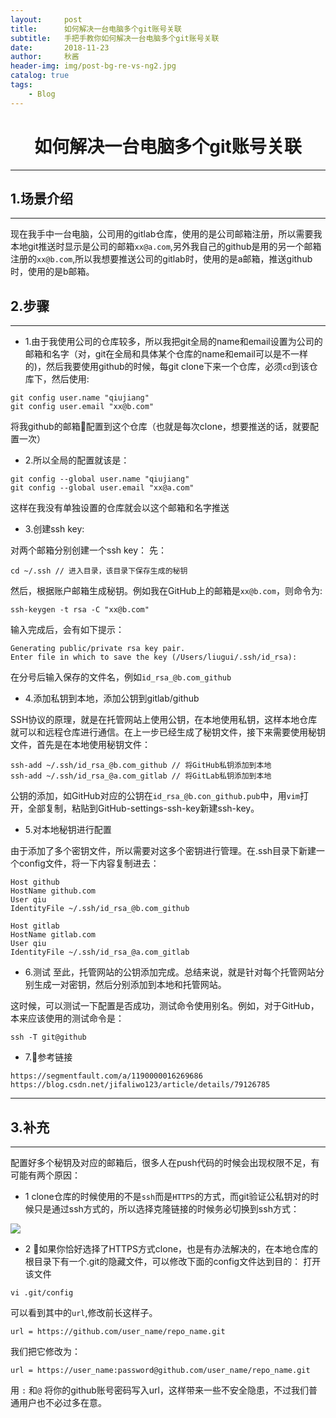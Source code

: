 ```yaml
---
layout:     post
title:      如何解决一台电脑多个git账号关联
subtitle:   手把手教你如何解决一台电脑多个git账号关联
date:       2018-11-23
author:     秋酱
header-img: img/post-bg-re-vs-ng2.jpg
catalog: true
tags:
    - Blog
---
```

# <center> 如何解决一台电脑多个git账号关联</center>
---
## 1.场景介绍
---
现在我手中一台电脑，公司用的gitlab仓库，使用的是公司邮箱注册，所以需要我本地git推送时显示是公司的邮箱`xx@a.com`,另外我自己的github是用的另一个邮箱注册的`xx@b.com`,所以我想要推送公司的gitlab时，使用的是a邮箱，推送github时，使用的是b邮箱。

## 2.步骤
---
* 1.由于我使用公司的仓库较多，所以我把git全局的name和email设置为公司的邮箱和名字（对，git在全局和具体某个仓库的name和email可以是不一样的)，然后我要使用github的时候，每git clone下来一个仓库，必须`cd`到该仓库下，然后使用:
```
git config user.name "qiujiang"
git config user.email "xx@b.com"
```
将我github的邮箱配置到这个仓库（也就是每次clone，想要推送的话，就要配置一次）
* 2.所以全局的配置就该是：
```
git config --global user.name "qiujiang" 
git config --global user.email "xx@a.com" 
```
这样在我没有单独设置的仓库就会以这个邮箱和名字推送
* 3.创建ssh key:

对两个邮箱分别创建一个ssh key：
先：
```
cd ~/.ssh // 进入目录，该目录下保存生成的秘钥
```
然后，根据账户邮箱生成秘钥。例如我在GitHub上的邮箱是`xx@b.com`，则命令为:
```
ssh-keygen -t rsa -C "xx@b.com"
```
输入完成后，会有如下提示：
```
Generating public/private rsa key pair.
Enter file in which to save the key (/Users/liugui/.ssh/id_rsa):
```
在分号后输入保存的文件名，例如`id_rsa_@b.com_github`
* 4.添加私钥到本地，添加公钥到gitlab/github

SSH协议的原理，就是在托管网站上使用公钥，在本地使用私钥，这样本地仓库就可以和远程仓库进行通信。在上一步已经生成了秘钥文件，接下来需要使用秘钥文件，首先是在本地使用秘钥文件：
```
ssh-add ~/.ssh/id_rsa_@b.com_github // 将GitHub私钥添加到本地
ssh-add ~/.ssh/id_rsa_@a.com_gitlab // 将GitLab私钥添加到本地
```
公钥的添加，如GitHub对应的公钥在`id_rsa_@b.con_github.pub`中，用`vim`打开，全部复制，粘贴到GitHub-settings-ssh-key新建ssh-key。

* 5.对本地秘钥进行配置

由于添加了多个密钥文件，所以需要对这多个密钥进行管理。在.ssh目录下新建一个config文件，将一下内容复制进去：
```
Host github
HostName github.com 
User qiu
IdentityFile ~/.ssh/id_rsa_@b.com_github 

Host gitlab
HostName gitlab.com
User qiu
IdentityFile ~/.ssh/id_rsa_@a.com_gitlab
```
* 6.测试
至此，托管网站的公钥添加完成。总结来说，就是针对每个托管网站分别生成一对密钥，然后分别添加到本地和托管网站。

这时候，可以测试一下配置是否成功，测试命令使用别名。例如，对于GitHub，本来应该使用的测试命令是：
```
ssh -T git@github
```
* 7.参考链接

`https://segmentfault.com/a/1190000016269686`
`https://blog.csdn.net/jifaliwo123/article/details/79126785`

---
## 3.补充
---
配置好多个秘钥及对应的邮箱后，很多人在push代码的时候会出现权限不足，有可能有两个原因：
* 1 clone仓库的时候使用的不是`ssh`而是`HTTPS`的方式，而git验证公私钥对的时候只是通过ssh方式的，所以选择克隆链接的时候务必切换到ssh方式：

![](https://ws4.sinaimg.cn/large/006tNbRwgy1fxh4cyy3cmj309q04hjrm.jpg)

* 2 如果你恰好选择了HTTPS方式clone，也是有办法解决的，在本地仓库的根目录下有一个.git的隐藏文件，可以修改下面的config文件达到目的：
打开该文件
```
vi .git/config
```
可以看到其中的`url`,修改前长这样子。
```
url = https://github.com/user_name/repo_name.git
```
我们把它修改为：
```
url = https://user_name:password@github.com/user_name/repo_name.git
```
用 `:` 和`@` 将你的github账号密码写入url，这样带来一些不安全隐患，不过我们普通用户也不必过多在意。